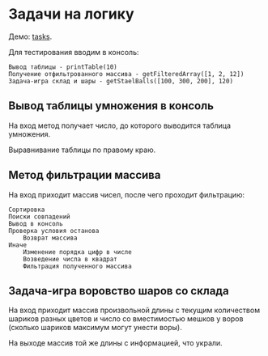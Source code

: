# Задачи на логику

Демо: [tasks](https://rom746.github.io/tasks/).

Для тестирования вводим в консоль:

    Вывод таблицы - printTable(10) 
    Получение отфильтрованного массива - getFilteredArray([1, 2, 12])
    Задача-игра склад и шары - getStaelBalls([100, 300, 200], 120)

## Вывод таблицы умножения в консоль

На вход метод получает число, до которого выводится таблица умножения. 

Выравнивание таблицы по правому краю.

## Метод фильтрации массива

На вход приходит массив чисел, после чего проходит фильтрацию:

    Сортировка
    Поиски совпадений
    Вывод в консоль
    Проверка условия останова
        Возврат массива
    Иначе
        Изменение порядка цифр в числе
        Возведение числа в квадрат
        Фильтрация полученного массива

## Задача-игра воровство шаров со склада

На вход приходит массив произвольной длины с текущим количеством шариков разных цветов и число со вместимостью мешков у воров (сколько шариков максимум могут унести воры).

На выходе массив той же длины с информацией, что украли.